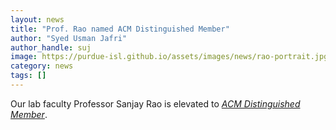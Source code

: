 ```yaml
---
layout: news
title: "Prof. Rao named ACM Distinguished Member"
author: "Syed Usman Jafri"
author_handle: suj
image: https://purdue-isl.github.io/assets/images/news/rao-portrait.jpg
category: news
tags: []
---
```

Our lab faculty Professor Sanjay Rao is elevated to [*ACM Distinguished Member*].


[*ACM Distinguished Member*]: https://engineering.purdue.edu/ECE/News/2021/sanjay-rao-acm-distinguished-member